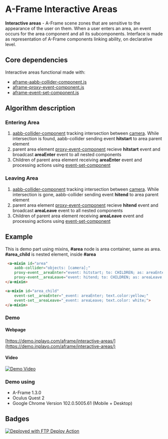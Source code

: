 


# A-Frame Interactive Areas

**Interactive areas** - A-Frame scene zones that are sensitive to the appearance of the user on them. When a user enters an area, an event occurs for the area component and all its subcomponents. Interface is made as representation of A-Frame components linking ability, on declarative level.

## Core dependencies
Interactive areas functional made with:
* [aframe-aabb-collider-component.js](https://unpkg.com/aframe-aabb-collider-component@3.2.0/dist/aframe-aabb-collider-component.min.js)
* [aframe-proxy-event-component.js](https://github.com/supermedium/superframe/tree/master/components/proxy-event/)
* [aframe-event-set-component.js](https://github.com/supermedium/superframe/tree/master/components/event-set/)

## Algorithm description

### Entering Area

1. [aabb-collider-component](https://unpkg.com/aframe-aabb-collider-component@3.2.0/dist/aframe-aabb-collider-component.min.js) tracking intersection between [camera](https://aframe.io/docs/1.3.0/components/camera.html). While intersection is found, aabb-collider sending event **hitstart** to area parent element
2. parent area element [proxy-event-component](https://github.com/supermedium/superframe/tree/master/components/proxy-event/) recieve **hitstart** event and broadcast **areaEnter** event to all nested components
3. Children of parent area element receiving **areaEnter** event and processing actions using [event-set-component](https://github.com/supermedium/superframe/tree/master/components/event-set/)

### Leaving Area

1. [aabb-collider-component](https://unpkg.com/aframe-aabb-collider-component@3.2.0/dist/aframe-aabb-collider-component.min.js) tracking intersection between [camera](https://aframe.io/docs/1.3.0/components/camera.html). While intersection is gone, aabb-collider sending event **hitend** to area parent element
2. parent area element [proxy-event-component](https://github.com/supermedium/superframe/tree/master/components/proxy-event/) recieve **hitend** event and broadcast **areaLeave** event to all nested components
3. Children of parent area element receiving **areaLeave** event and processing actions using [event-set-component](https://github.com/supermedium/superframe/tree/master/components/event-set/)

## Example

This is demo part using mixins, **#area** node is area container, same as area. **#area_child** is nested element, inside **#area**

```html
 <a-mixin id="area"
    aabb-collider="objects: [camera];"
    proxy-event__areaEnter="event: hitstart; to: CHILDREN; as: areaEnter;"
    proxy-event__areaLeave="event: hitend; to: CHILDREN; as: areaLeave;">
</a-mixin>

<a-mixin id="area_child"
    event-set__areaEnter="_event: areaEnter; text.color:yellow;"
    event-set__areaLeave="_event: areaLeave; text.color: white;">
</a-mixin>
```

### Demo

#### Webpage

[https://demo.inplayo.com/aframe/interactive-areas/](https://demo.inplayo.com/aframe/interactive-areas/)

#### Video

[![Demo Video](https://img.youtube.com/vi/fj2G9h6pHuM/0.jpg)](https://youtu.be/fj2G9h6pHuM "Demo Video")


### Demo using
* A-Frame 1.3.0
* Oculus Quest 2
* Google Chrome Version 102.0.5005.61 (Mobile + Desktop)
## Badges

[<img alt="Deployed with FTP Deploy Action" src="https://img.shields.io/badge/Deployed With-FTP DEPLOY ACTION-%3CCOLOR%3E?style=for-the-badge&color=0077b6">](https://github.com/SamKirkland/FTP-Deploy-Action)
